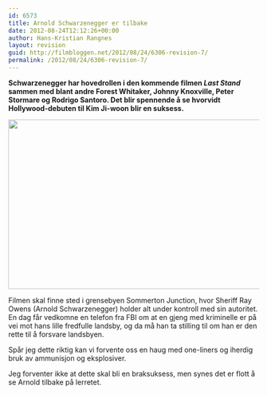 ```yaml
---
id: 6573
title: Arnold Schwarzenegger er tilbake
date: 2012-08-24T12:12:26+00:00
author: Hans-Kristian Rangnes
layout: revision
guid: http://filmbloggen.net/2012/08/24/6306-revision-7/
permalink: /2012/08/24/6306-revision-7/
---
```

**Schwarzenegger har hovedrollen i den kommende filmen _Last Stand_ sammen med blant andre Forest Whitaker, Johnny Knoxville, Peter Stormare og Rodrigo Santoro. Det blir spennende å se hvorvidt Hollywood-debuten til Kim Ji-woon blir en suksess.<!--more-->**

<a href="http://filmbloggen.net/?attachment_id=6559" rel="attachment wp-att-6559"><img class="alignnone size-large wp-image-6559" src="http://filmbloggen.net/wp-content/uploads//2012/08/the-last-stand-620x340.jpg" alt="" width="620" height="340" /></a>

Filmen skal finne sted i grensebyen Sommerton Junction, hvor Sheriff Ray Owens (Arnold Schwarzenegger) holder alt under kontroll med sin autoritet. En dag får vedkomne en telefon fra FBI om at en gjeng med kriminelle er på vei mot hans lille fredfulle landsby, og da må han ta stilling til om han er den rette til å forsvare landsbyen.

Spår jeg dette riktig kan vi forvente oss en haug med one-liners og iherdig bruk av ammunisjon og eksplosiver.

Jeg forventer ikke at dette skal bli en braksuksess, men synes det er flott å se Arnold tilbake på lerretet.

&nbsp;

<div class="video-shortcode">
</div>